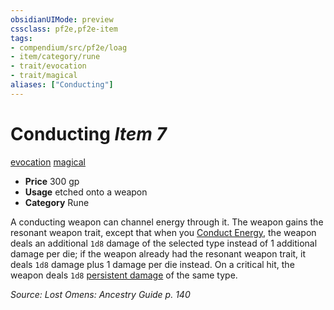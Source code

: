 ```yaml
---
obsidianUIMode: preview
cssclass: pf2e,pf2e-item
tags:
- compendium/src/pf2e/loag
- item/category/rune
- trait/evocation
- trait/magical
aliases: ["Conducting"]
---
```

# Conducting *Item 7*  
[evocation](../../../rules/traits/evocation.md)  [magical](../../../rules/traits/magical.md)  

- **Price** 300 gp
- **Usage** etched onto a weapon
- **Category** Rune

A conducting weapon can channel energy through it. The weapon gains the resonant weapon trait, except that when you [Conduct Energy](../../../rules/actions/conduct-energy-loag.md), the weapon deals an additional `1d8` damage of the selected type instead of 1 additional damage per die; if the weapon already had the resonant weapon trait, it deals `1d8` damage plus 1 damage per die instead. On a critical hit, the weapon deals `1d8` [persistent damage](../../../rules/conditions.md#Persistent%20Damage) of the same type.

*Source: Lost Omens: Ancestry Guide p. 140*